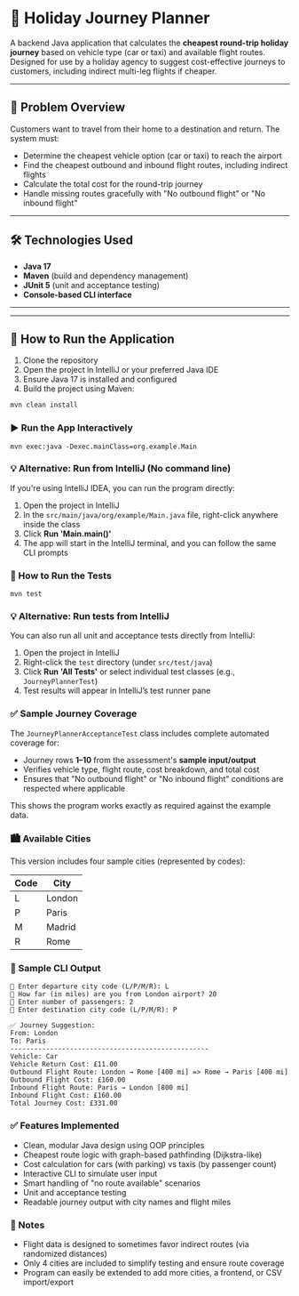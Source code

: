 # 🛫 Holiday Journey Planner

A backend Java application that calculates the **cheapest round-trip holiday journey** based on vehicle type (car or taxi) and available flight routes. Designed for use by a holiday agency to suggest cost-effective journeys to customers, including indirect multi-leg flights if cheaper.

---

## 🧠 Problem Overview

Customers want to travel from their home to a destination and return. The system must:

- Determine the cheapest vehicle option (car or taxi) to reach the airport
- Find the cheapest outbound and inbound flight routes, including indirect flights
- Calculate the total cost for the round-trip journey
- Handle missing routes gracefully with "No outbound flight" or "No inbound flight"

---

## 🛠 Technologies Used

- **Java 17**
- **Maven** (build and dependency management)
- **JUnit 5** (unit and acceptance testing)
- **Console-based CLI interface**

---


---

## 🚀 How to Run the Application

1. Clone the repository
2. Open the project in IntelliJ or your preferred Java IDE
3. Ensure Java 17 is installed and configured
4. Build the project using Maven:

```bash
mvn clean install
```
### ▶️ Run the App Interactively
```
mvn exec:java -Dexec.mainClass=org.example.Main
```
### 💡 Alternative: Run from IntelliJ (No command line)

If you're using IntelliJ IDEA, you can run the program directly:

1. Open the project in IntelliJ
2. In the `src/main/java/org/example/Main.java` file, right-click anywhere inside the class
3. Click **Run 'Main.main()'**
4. The app will start in the IntelliJ terminal, and you can follow the same CLI prompts


### 🧪 How to Run the Tests
```
mvn test
```
### 💡 Alternative: Run tests from IntelliJ

You can also run all unit and acceptance tests directly from IntelliJ:

1. Open the project in IntelliJ
2. Right-click the `test` directory (under `src/test/java`)
3. Click **Run 'All Tests'** or select individual test classes (e.g., `JourneyPlannerTest`)
4. Test results will appear in IntelliJ’s test runner pane

### ✅ Sample Journey Coverage

The `JourneyPlannerAcceptanceTest` class includes complete automated coverage for:

- Journey rows **1–10** from the assessment's **sample input/output**
- Verifies vehicle type, flight route, cost breakdown, and total cost
- Ensures that "No outbound flight" or "No inbound flight" conditions are respected where applicable

This shows the program works exactly as required against the example data.


### 🏙 Available Cities
This version includes four sample cities (represented by codes):

| Code | City   |
| ---- | ------ |
| L    | London |
| P    | Paris  |
| M    | Madrid |
| R    | Rome   |

### 🧭 Sample CLI Output
```
📍 Enter departure city code (L/P/M/R): L
🚗 How far (in miles) are you from London airport? 20
👥 Enter number of passengers: 2
🛫 Enter destination city code (L/P/M/R): P

✅ Journey Suggestion:
From: London
To: Paris
--------------------------------------------------
Vehicle: Car
Vehicle Return Cost: £11.00
Outbound Flight Route: London → Rome [400 mi] => Rome → Paris [400 mi]
Outbound Flight Cost: £160.00
Inbound Flight Route: Paris → London [800 mi]
Inbound Flight Cost: £160.00
Total Journey Cost: £331.00
```

### ✅ Features Implemented
- Clean, modular Java design using OOP principles
- Cheapest route logic with graph-based pathfinding (Dijkstra-like)
- Cost calculation for cars (with parking) vs taxis (by passenger count)
- Interactive CLI to simulate user input
- Smart handling of "no route available" scenarios
- Unit and acceptance testing
- Readable journey output with city names and flight miles

### 📌 Notes
- Flight data is designed to sometimes favor indirect routes (via randomized distances)
- Only 4 cities are included to simplify testing and ensure route coverage
- Program can easily be extended to add more cities, a frontend, or CSV import/export